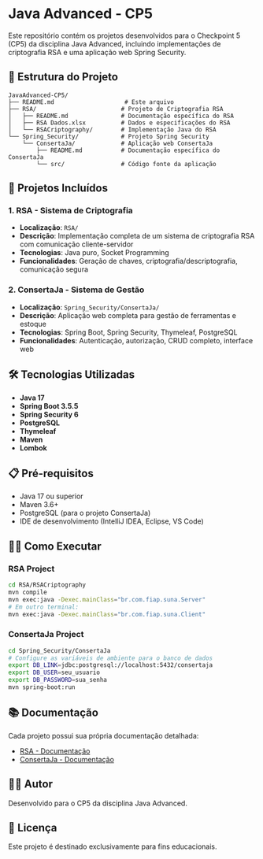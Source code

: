 # Java Advanced - CP5

Este repositório contém os projetos desenvolvidos para o Checkpoint 5 (CP5) da disciplina Java Advanced, incluindo implementações de criptografia RSA e uma aplicação web Spring Security.

## 📁 Estrutura do Projeto

```
JavaAdvanced-CP5/
├── README.md                    # Este arquivo
├── RSA/                        # Projeto de Criptografia RSA
│   ├── README.md               # Documentação específica do RSA
│   ├── RSA Dados.xlsx          # Dados e especificações do RSA
│   └── RSACriptography/        # Implementação Java do RSA
└── Spring_Security/            # Projeto Spring Security
    └── ConsertaJa/             # Aplicação web ConsertaJa
        ├── README.md           # Documentação específica do ConsertaJa
        └── src/                # Código fonte da aplicação
```

## 🚀 Projetos Incluídos

### 1. RSA - Sistema de Criptografia

- **Localização**: `RSA/`
- **Descrição**: Implementação completa de um sistema de criptografia RSA com comunicação cliente-servidor
- **Tecnologias**: Java puro, Socket Programming
- **Funcionalidades**: Geração de chaves, criptografia/descriptografia, comunicação segura

### 2. ConsertaJa - Sistema de Gestão

- **Localização**: `Spring_Security/ConsertaJa/`
- **Descrição**: Aplicação web completa para gestão de ferramentas e estoque
- **Tecnologias**: Spring Boot, Spring Security, Thymeleaf, PostgreSQL
- **Funcionalidades**: Autenticação, autorização, CRUD completo, interface web

## 🛠️ Tecnologias Utilizadas

- **Java 17**
- **Spring Boot 3.5.5**
- **Spring Security 6**
- **PostgreSQL**
- **Thymeleaf**
- **Maven**
- **Lombok**

## 📋 Pré-requisitos

- Java 17 ou superior
- Maven 3.6+
- PostgreSQL (para o projeto ConsertaJa)
- IDE de desenvolvimento (IntelliJ IDEA, Eclipse, VS Code)

## 🏃‍♂️ Como Executar

### RSA Project

```bash
cd RSA/RSACriptography
mvn compile
mvn exec:java -Dexec.mainClass="br.com.fiap.suna.Server"
# Em outro terminal:
mvn exec:java -Dexec.mainClass="br.com.fiap.suna.Client"
```

### ConsertaJa Project

```bash
cd Spring_Security/ConsertaJa
# Configure as variáveis de ambiente para o banco de dados
export DB_LINK=jdbc:postgresql://localhost:5432/consertaja
export DB_USER=seu_usuario
export DB_PASSWORD=sua_senha
mvn spring-boot:run
```

## 📚 Documentação

Cada projeto possui sua própria documentação detalhada:

- [RSA - Documentação](./RSA/README.md)
- [ConsertaJa - Documentação](./Spring_Security/ConsertaJa/README.md)

## 👨‍💻 Autor

Desenvolvido para o CP5 da disciplina Java Advanced.

## 📄 Licença

Este projeto é destinado exclusivamente para fins educacionais.
